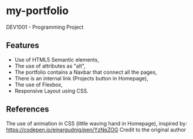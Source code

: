 # my-portfolio
DEV1001 - Programming Project

## Features

- Use of HTML5 Semantic elements,
- The use of attributes as "alt",
- The portfolio contains a Navbar that connect all the pages,
- There is an internal link (Projects button in Homepage),
- The use of Flexbox,
- Responsive Layout using CSS.

## References
The use of animation in CSS (little waving hand in Homepage), inspired by: https://codepen.io/einargudnig/pen/YzNeZOG 
Credit to the original author
 


  
